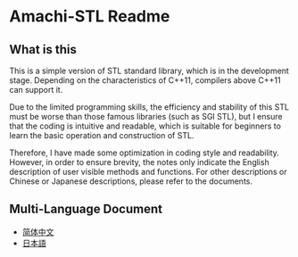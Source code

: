 # Amachi-STL Readme

## What is this

This is a simple version of STL standard library, which is in the development stage. Depending on the characteristics of C++11, compilers above C++11 can support it.

Due to the limited programming skills, the efficiency and stability of this STL must be worse than those famous libraries (such as SGI STL), but I ensure that the coding is intuitive and readable, which is suitable for beginners to learn the basic operation and construction of STL.

Therefore, I have made some optimization in coding style and readability. However, in order to ensure brevity, the notes only indicate the English description of user visible methods and functions. For other descriptions or Chinese or Japanese descriptions, please refer to the documents.

## Multi-Language Document

- [简体中文](Document/cn/readme.md)
- [日本語](Document/jp/readme.md)